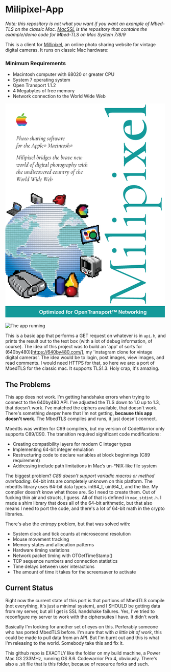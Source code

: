 # Milipixel-App

_Note: this repository is not what you want if you want an example of Mbed-TLS on the classic Mac. [MacSSL](https://github.com/bbenchoff/MacSSL) is the repository that contains the example/demo code for Mbed-TLS on Mac System 7/8/9_

This is a client for [Millipixel](https://640by480.com/), an online photo sharing website for vintage digital cameras. It runs on classic Mac hardware:

### Minimum Requirements
* Macintosh computer with 68020 or greater CPU
* System 7 operating system
* Open Transport 1.1.2 
* 4 Megabytes of free memory
* Network connection to the World Wide Web

![Box art](/Art/BoxArt.png)

![The app running](https://bbenchoff.github.io/images/MacSSL1.png)
 
 This is a basic app that performs a GET request on whatever is in `api.h`, and prints the result out to the text box (with a lot of debug information, of course). The idea of this project was to build an 'app' of sorts for (640by480)[https://640by480.com/], my 'instagram clone for vintage digital cameras'. The idea would be to login, post images, view images, and read comments. I would need HTTPS for that, so here we are: a port of MbedTLS for the classic mac. It supports TLS1.3. Holy crap, it's amazing.

 ## The Problems

 This app does not work. I'm getting handshake errors when trying to connect to the 640by480 API. I've adjusted the TLS down to 1.0 up to 1.3, that doesn't work. I've matched the ciphers available, that doesn't work. There's something _deeper_ here that I'm not getting, __because this app doesn't work__. The MbedTLS compiles and runs, it just doesn't connect.

Mbedtls was written for C99 compilers, but my version of CodeWarrior only supports C89/C90. The transition required significant code modifications:

* Creating compatibility layers for modern C integer types
* Implementing 64-bit integer emulation
* Restructuring code to declare variables at block beginnings (C89 requirement)
* Addressing include path limitations in Mac’s un-*NIX-like file system

The biggest problem? *C89 doesn’t support variadic macros or method overloading*. 64-bit ints are completely unknown on this platform. The mbedtls library uses 64-bit data types. int64_t, uint64_t, and the like. My compiler doesn’t know what those are. So I need to create them. Out of fucking thin air and structs, I guess. All of that is defined in `mac_stdint.h`. I made a shim library that does all of the 64-bit arithmetic, but that also means I need to port the code, and there's a lot of 64-bit math in the crypto libraries.

There's also the entropy problem, but that was solved with:

* System clock and tick counts at microsecond resolution
* Mouse movement tracking
* Memory states and allocation patterns
* Hardware timing variations
* Network packet timing with OTGetTimeStamp()
* TCP sequence numbers and connection statistics
* Time delays between user interactions
* The amount of time it takes for the screensaver to activate

## Current Status

Right now the current state of this port is that portions of MbedTLS compile (not everything, it's just a minimal system), and I SHOULD be getting data from my server, but all I get is SSL handshake failures. Yes, I've tried to reconfigure my server to work with the ciphersuites I have. It didn't work.

Basically I'm looking for another set of eyes on this. Perferably someone who has ported MbedTLS before. I'm sure that with _a little bit of work_, this could be made to pull data from an API. But I'm burnt out and this is what I'm releasing to the world. Somebody take this and fix it.

This github repo is EXACTLY like the folder on my build machine, a Power Mac G3 233MHz, running OS 8.6. Codewarrior Pro 4, obviously. There's also a .sit file that is this folder, because of resource forks and such.

